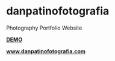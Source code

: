 # danpatinofotografia
Photography Portfolio Website

<a href="https://eriksenlezama.github.io/danpatinofotografia/inizio" target="_blank"><strong>DEMO</strong></a>

<a href="https://www.danpatinofotografia.com" target="_blank"><strong>www.danpatinofotografia.com</strong></a>
